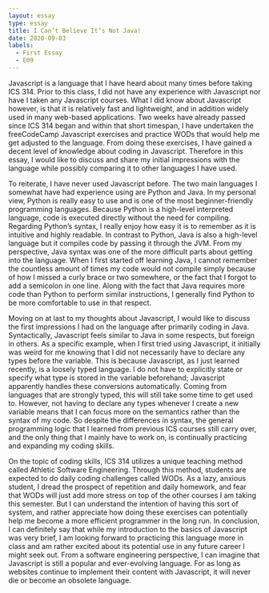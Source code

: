 ```yaml
---
layout: essay
type: essay
title: I Can’t Believe It’s Not Java!
date: 2020-09-03
labels:
  - First Essay
  - E09
---
```


Javascript is a language that I have heard about many times before taking ICS 314. Prior to this class, I did not have any experience with Javascript nor have I taken any Javascript courses. What I did know about Javascript however, is that it is relatively fast and lightweight, and in addition widely used in many web-based applications. Two weeks have already passed since ICS 314 began and within that short timespan, I have undertaken the freeCodeCamp Javascript exercises and practice WODs that would help me get adjusted to the language. From doing these exercises, I have gained a decent level of knowledge about coding in Javascript. Therefore in this essay, I would like to discuss and share my initial impressions with the language while possibly comparing it to other languages I have used.

To reiterate, I have never used Javascript before. The two main languages I somewhat have had experience using are Python and Java. In my personal view, Python is really easy to use and is one of the most beginner-friendly programming languages. Because Python is a high-level interpreted language, code is executed directly without the need for compiling. Regarding Python’s syntax, I really enjoy how easy it is to remember as it is intuitive and highly readable. In contrast to Python, Java is also a high-level language but it compiles code by passing it through the JVM. From my perspective, Java syntax was one of the more difficult parts about getting into the language. When I first started off learning Java, I cannot remember the countless amount of times my code would not compile simply because of how I missed a curly brace or two somewhere, or the fact that I forgot to add a semicolon in one line. Along with the fact that Java requires more code than Python to perform similar instructions, I generally find Python to be more comfortable to use in that respect. 

Moving on at last to my thoughts about Javascript, I would like to discuss the first impressions I had on the language after primarily coding in Java. Syntactically, Javascript feels similar to Java in some respects, but foreign in others. As a specific example, when I first tried using Javascript, it initially was weird for me knowing that I did not necessarily have to declare any types before the variable. This is because Javascript, as I just learned recently, is a loosely typed language. I do not have to explicitly state or specify what type is stored in the variable beforehand; Javascript apparently handles these conversions automatically. Coming from languages that are strongly typed, this will still take some time to get used to. However, not having to declare any types whenever I create a new variable means that I can focus more on the semantics rather than the syntax of my code. So despite the differences in syntax, the general programming logic that I learned from previous ICS courses still carry over, and the only thing that I mainly have to work on, is continually practicing and expanding my coding skills.

On the topic of coding skills, ICS 314 utilizes a unique teaching method called Athletic Software Engineering. Through this method, students are expected to do daily coding challenges called WODs. As a lazy, anxious student, I dread the prospect of repetition and daily homework, and fear that WODs will just add more stress on top of the other courses I am taking this semester. But I can understand the intention of having this sort of system, and rather appreciate how doing these exercises can potentially help me become a more efficient programmer in the long run. 
In conclusion, I can definitely say that while my introduction to the basics of Javascript was very brief, I am looking forward to practicing this language more in class and am rather excited about its potential use in any future career I might seek out. From a software engineering perspective, I can imagine that Javascript is still a popular and ever-evolving language. For as long as websites continue to implement their content with Javascript, it will never die or become an obsolete language.
